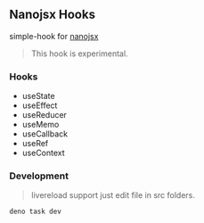 ## Nanojsx Hooks

simple-hook for [nanojsx](https://nanojsx.io)

> This hook is experimental.

### Hooks

- useState
- useEffect
- useReducer
- useMemo
- useCallback
- useRef
- useContext

### Development

> livereload support just edit file in src folders.

```bash
deno task dev
```
